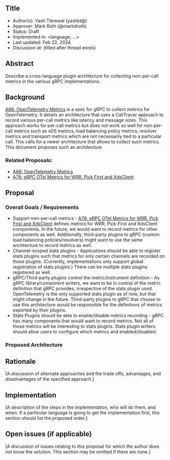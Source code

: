 Title
----
* Author(s): Yash Tibrewal (yashkt@)
* Approver: Mark Roth (@markdroth)
* Status: Draft
* Implemented in: <language, ...>
* Last updated: Feb 22, 2024
* Discussion at: <google group thread> (filled after thread exists)

## Abstract

Describe a cross-language plugin architecture for collecting non-per-call metrics in the various gRPC implementations.

## Background

[A66: OpenTelemetry Metrics](A66-otel-stats.md) is a spec for gRPC to collect metrics for OpenTelemetry. It details an architecture that uses a CallTracer approach to record various per-call metrics like latency and message sizes. This approach works for per-call metrics but does not work so well for non-per-call metrics such as xDS metrics, load balancing policy metrics, resolver metrics and transport metrics which are not necessarily tied to a particular call. This calls for a newer architecture that allows to collect such metrics. This document proposes such an architecture.

### Related Proposals: 
* [A66: OpenTelemetry Metrics](A66-otel-stats.md)
* [A78: gRPC OTel Metrics for WRR, Pick First and XdsClient](https://github.com/grpc/proposal/pull/419)

## Proposal

### Overall Goals / Requirements
* Support non-per-call metrics - [A78: gRPC OTel Metrics for WRR, Pick First and XdsClient](https://github.com/grpc/proposal/pull/419) defines metrics for WRR, Pick-First and XdsClient components. In the future, we would want to record metrics for other components as well. Additionally, third-party plugins to gRPC (custom load balancing policies/resolvers) might want to use the same architecture to record metrics as well.
* Channel-scoped stats plugins - Applications should be able to register stats plugins such that metrics for only certain channels are recorded on those plugins. (Currently, implementations only support global registration of stats plugins.) There can be multiple stats plugins registered as well.
* gRPC/Third-party plugins control the metric/instrument definition - As gRPC library/component writers, we want to be in control of the metric definition that gRPC provides, irrespective of the stats plugin used. OpenTelemetry is the only supported stats plugin as of now, but that might change in the future. Third-party plugins to gRPC that choose to use this architecture would be responsible for the definitions of metrics exported by their plugins.
* Stats Plugins should be able to enable/disable metrics recording - gRPC has many components that would want to record metrics. Not all of those metrics will be interesting to stats plugins. Stats plugin writers should allow users to configure which metrics and enabled/disabled.

### Proposed Architecture

## Rationale

[A discussion of alternate approaches and the trade offs, advantages, and disadvantages of the specified approach.]


## Implementation

[A description of the steps in the implementation, who will do them, and when.  If a particular language is going to get the implementation first, this section should list the proposed order.]

## Open issues (if applicable)

[A discussion of issues relating to this proposal for which the author does not know the solution. This section may be omitted if there are none.]
